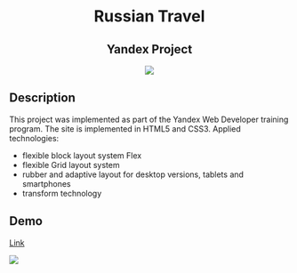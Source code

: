 <h1 align="center">Russian Travel</h1>

<h2 align="center">Yandex Project</h1>

<p align="center">

<img src="https://img.shields.io/badge/madeby-AnastasiaA1890-blue" >

</p>

## Description

This project was implemented as part of the Yandex Web Developer training program.
The site is implemented in HTML5 and CSS3. Applied technologies:
* flexible block layout system Flex
* flexible Grid layout system
* rubber and adaptive layout for desktop versions, tablets and smartphones
* transform technology

## Demo

<p align="center">

[Link](https://anastasiaa1890.github.io/russian-travel/index.html)

<img src="https://i.postimg.cc/76SNkSZm/Group-5.jpg" >

</p>
